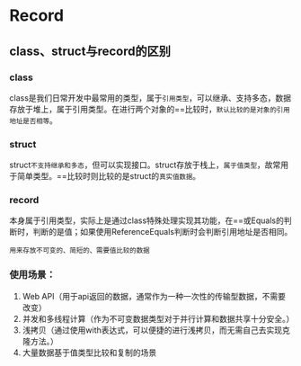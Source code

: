 # Record

## class、struct与record的区别

### class

class是我们日常开发中最常用的类型，属于`引用类型`，可以继承、支持多态，数据存放于堆上，属于引用类型。在进行两个对象的==比较时，`默认比较的是对象的引用地址是否相等`。

### struct

struct`不支持继承和多态`，但可以实现接口。struct存放于栈上，`属于值类型`，故常用于简单类型。==比较时则比较的是struct的`真实值数据`。

### record

本身属于引用类型，实际上是通过class特殊处理实现其功能，在==或Equals的判断时，判断的是值；如果使用ReferenceEquals判断时会判断引用地址是否相同。

`用来存放不可变的、简短的、需要值比较的数据`

### 使用场景：

1. Web API（用于api返回的数据，通常作为一种一次性的传输型数据，不需要改变）
2. 并发和多线程计算（作为不可变数据类型对于并行计算和数据共享十分安全。）
3. 浅拷贝（通过使用with表达式，可以便捷的进行浅拷贝，而无需自己去实现克隆方法。）
4. 大量数据基于值类型比较和复制的场景

